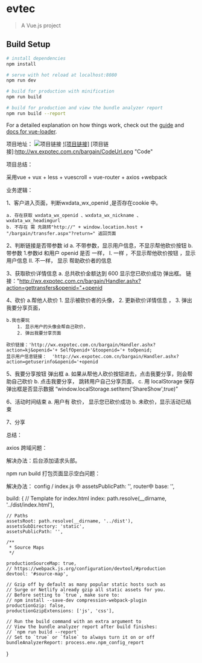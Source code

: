 # evtec

> A Vue.js project

## Build Setup

``` bash
# install dependencies
npm install

# serve with hot reload at localhost:8080
npm run dev

# build for production with minification
npm run build

# build for production and view the bundle analyzer report
npm run build --report
```

For a detailed explanation on how things work, check out the [guide](http://vuejs-templates.github.io/webpack/) and [docs for vue-loader](http://vuejs.github.io/vue-loader).

项目地址：
![项目链接](http://wx.expotec.com.cn/bargain/CodeUrl.png "Code")
[![项目链接]](http://wx.expotec.com.cn/bargain/dist/index.html#/firstPage)
[项目链接]:http://wx.expotec.com.cn/bargain/CodeUrl.png "Code"

项目总结：

采用vue + vux + less + vuescroll + vue-router + axios +webpack

业务逻辑：

1、客户进入页面，判断wxdata_wx_openid ,是否存在cookie 中。

	a. 存在获取 wxdata_wx_openid 、wxdata_wx_nickname 、 wxdata_wx_headimgurl 
	b. 不存在 需 先跳转"http://" + window.location.host + "/bargain/transfer.aspx"?return=" 返回页面


2、判断链接是否带参数 id
	a. 不带参数，显示用户信息，不显示帮他砍价按钮
	b.带参数
		1.参数id 和用户 openid 是否 一样，
			I. 一样 ，不显示帮他砍价按钮 ，显示用户信息
		 	II. 不一样， 显示 帮助砍价者的信息

3、获取砍价详情信息 
	a. 总共砍价金额达到 600  显示您已砍价成功 弹出框。
	链接："http://wx.expotec.com.cn/bargain/Handler.ashx?action=gettransfers&openid="+openid

4、砍价
	a.帮他人砍价
		1. 显示被砍价者的头像，
		2. 更新砍价详情信息 ，
		3. 弹出我要分享页面，
		
	b.我也要玩
		1. 显示用户的头像会帮自己砍价，
		2. 弹出我要分享页面

	砍价链接：'http://wx.expotec.com.cn/bargain/Handler.ashx?action=kj&openid='+ SelfOpenid+'&toopenid='+ toOpenid;
	显示用户信息链接：  'http://wx.expotec.com.cn/bargain/Handler.ashx?action=getuserinfo&openid='+openid

5、我要分享按钮 弹出框
	a. 如果从帮他人砍价按钮进去，点击我要分享，则会帮助自己砍价
	b. 点击我要分享， 跳转用户自己分享页面，
	c. 用 localStorage 保存弹出框是否显示数据  “window.localStorage.setItem('ShareShow',true)”

6、活动时间结束
	a. 用户有 砍价， 显示您已砍价成功
	b. 未砍价，显示活动已结束		

7、分享


总结：

axios 跨域问题：

解决办法：后台添加请求头部。

npm run  build 打包页面显示空白问题：

解决办法： config / index.js 中  assetsPublicPath: '', router中  base: '',


  build: {
    // Template for index.html
    index: path.resolve(__dirname, '../dist/index.html'),

    // Paths
    assetsRoot: path.resolve(__dirname, '../dist'),
    assetsSubDirectory: 'static',
    assetsPublicPath: '',

    /**
     * Source Maps
     */

    productionSourceMap: true,
    // https://webpack.js.org/configuration/devtool/#production
    devtool: '#source-map',

    // Gzip off by default as many popular static hosts such as
    // Surge or Netlify already gzip all static assets for you.
    // Before setting to `true`, make sure to:
    // npm install --save-dev compression-webpack-plugin
    productionGzip: false,
    productionGzipExtensions: ['js', 'css'],

    // Run the build command with an extra argument to
    // View the bundle analyzer report after build finishes:
    // `npm run build --report`
    // Set to `true` or `false` to always turn it on or off
    bundleAnalyzerReport: process.env.npm_config_report
  }






